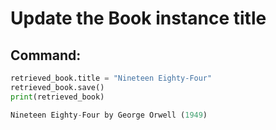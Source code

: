 # Update the Book instance title

## Command:
```python
retrieved_book.title = "Nineteen Eighty-Four"
retrieved_book.save()
print(retrieved_book)

Nineteen Eighty-Four by George Orwell (1949)
